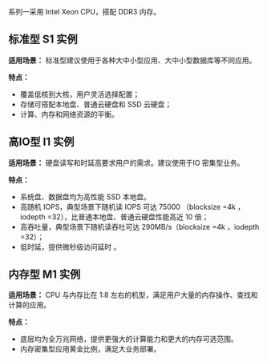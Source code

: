 
系列一采用 Intel Xeon CPU，搭配 DDR3 内存。

## 标准型 S1 实例
**适用场景：**
标准型建议使用于各种大中小型应用、大中小型数据库等不同应用。

**特点：**
- 覆盖低核到大核，用户灵活选择配置；
- 存储可搭配本地盘、普通云硬盘和 SSD 云硬盘；
- 计算、内存和网络资源的平衡。

## 高IO型 I1 实例
**适用场景：**
硬盘读写和时延高要求用户的需求。建议使用于IO 密集型业务。

**特点：**
-  系统盘、数据盘均为高性能 SSD 本地盘。
 - 高随机 IOPS，典型场景下随机读 IOPS 可达 75000 （blocksize =4k ，iodepth =32），比普通本地盘、普通云硬盘性能高近 10 倍；
 - 高吞吐量，典型场景下随机读吞吐可达 290MB/s（blocksize =4k ，iodepth =32）；
- 低时延，提供微秒级访问延时 。

## 内存型 M1 实例
**适用场景：**
CPU 与内存比在 1:8 左右的机型，满足用户大量的内存操作、查找和计算的应用。

**特点：**
- 底层均为全万兆网络，提供更强大的计算能力和更大的内存可选范围。
- 内存密集型应用黄金比例，满足大业务部署。


